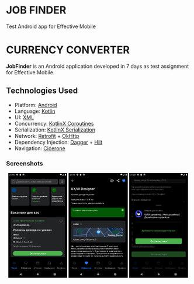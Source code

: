 # JOB FINDER
Test Android app for Effective Mobile
# CURRENCY CONVERTER

**JobFinder** is an Android application developed in 7 days as test assignment for Effective Mobile.

## Technologies Used
- Platform: [Android](https://developer.android.com)
- Language: [Kotlin](https://kotlinlang.org/)
- UI: [XML](https://aws.amazon.com/ru/what-is/xml/#:~:text=Extensible%20Markup%20Language%20(XML)%20is,implemented%20for%20structured%20data%20management.)
- Concurrency: [KotlinX Coroutines](https://github.com/Kotlin/kotlinx.coroutines)
- Serialization: [KotlinX Serialization](https://github.com/Kotlin/kotlinx.serialization)
- Network: [Retrofit](https://square.github.io/retrofit/) + [OkHttp](https://square.github.io/okhttp/)
- Dependency Injection: [Dagger](https://dagger.dev) + [Hilt](https://dagger.dev/hilt/)
- Navigation: [Cicerone](https://github.com/terrakok/Cicerone)

### Screenshots

<p align="center">
<img src = "git/search.png" width="32%" />&nbsp;<img src = "git/vacancy.png" width="32%" />&nbsp;<img src = "git/response.png" width="32%" />
</p>
